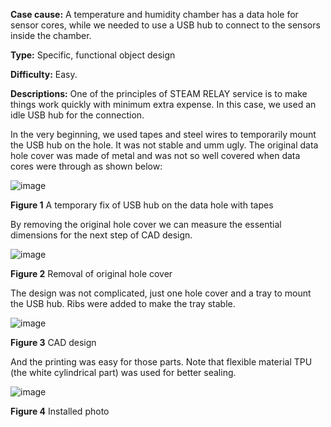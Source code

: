 **Case cause:** A temperature and humidity chamber has a data hole for sensor cores, while we needed to use a USB hub to connect to the sensors inside the chamber. 

**Type:** Specific, functional object design

**Difficulty:** Easy. 

**Descriptions:**  One of the principles of STEAM RELAY service is to make things work quickly with minimum extra expense. In this case, we used an idle USB hub for the connection. 

In the very beginning, we used tapes and steel wires to temporarily mount the USB hub on the hole. It was not stable and umm ugly. The original data hole cover was made of metal and was not so well covered when data cores were through as shown below: 

![image](https://github.com/treesess/STEAMRELAY/assets/20311124/1380e81f-32d2-4acb-bf87-12f8c307be46)

**Figure 1**  A temporary fix of USB hub on the data hole with tapes 

By removing the original hole cover we can measure the essential dimensions for the next step of CAD design. 

![image](https://github.com/treesess/STEAMRELAY/assets/20311124/c673807f-d119-4907-95c8-dfbfba1d5054)

**Figure 2**  Removal of original hole cover

The design was not complicated, just one hole cover and a tray to mount the USB hub. Ribs were added to make the tray stable. 

![image](https://github.com/treesess/STEAMRELAY/assets/20311124/7a9e7855-39fa-4373-ab92-a80b2d6382b0)

**Figure 3**  CAD design

And the printing was easy for those parts. Note that flexible material TPU (the white cylindrical part) was used for better sealing. 

![image](https://github.com/treesess/STEAMRELAY/assets/20311124/312124b1-902a-409e-a855-b13b3d449251)

**Figure 4**  Installed photo

